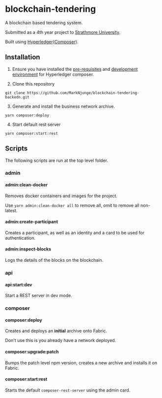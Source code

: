 # blockchain-tendering

A blockchain based tendering system.

Submitted as a 4th year project to [Strathmore University](https://www.strathmore.edu/).

Built using [Hyperledger](https://www.hyperledger.org/)([Composer](https://www.hyperledger.org/projects/composer)).

## Installation

1. Ensure you have installed the [pre-requisites](https://hyperledger.github.io/composer/latest/installing/installing-prereqs.html) and [development environment](https://hyperledger.github.io/composer/latest/installing/development-tools.html) for Hyperledger composer.

2. Clone this repository

```
git clone https://github.com/MarkNjunge/blockchain-tendering-backedn.git
```

3. Generate and install the business network archive.

```
yarn composer:deploy
```

4. Start default rest server

```
yarn composer:start:rest
```

## Scripts

The following scripts are run at the top level folder.

### admin

#### admin:clean-docker

Removes docker containers and images for the project.

Use `yarn admin:clean-docker all` to remove all, omit to remove all non-latest.

#### admin:create-participant

Creates a participant, as well as an identity and a card to be used for authentication.

#### admin:inspect-blocks

Logs the details of the blocks on the blockchain.

### api

#### api:start:dev

Start a REST server in dev mode.

### composer

#### composer:deploy

Creates and deploys an **initial** archive onto Fabric.

Don't use this is you already have a network deployed.

#### composer:upgrade:patch

Bumps the patch level npm version, creates a new archive and installs it on Fabric.

#### composer:start:rest

Starts the default `composer-rest-server` using the admin card.

